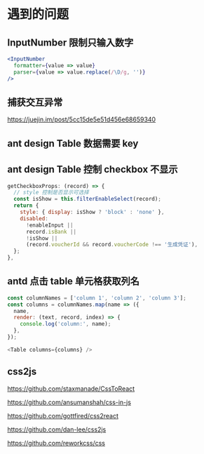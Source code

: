 # 遇到的问题

## InputNumber 限制只输入数字

```jsx
<InputNumber
  formatter={value => value}
  parser={value => value.replace(/\D/g, '')}
/>
```

## 捕获交互异常

https://juejin.im/post/5cc15de5e51d456e68659340

## ant design Table 数据需要 key

## ant design Table 控制 checkbox 不显示

```js
getCheckboxProps: (record) => {
  // style 控制是否显示可选择
  const isShow = this.filterEnableSelect(record);
  return {
    style: { display: isShow ? 'block' : 'none' },
    disabled:
      !enableInput ||
      record.isBank ||
      !isShow ||
      (record.voucherId && record.voucherCode !== '生成凭证'),
  };
},
```

## antd 点击 table 单元格获取列名

```js
const columnNames = ['column 1', 'column 2', 'column 3'];
const columns = columnNames.map(name => ({
  name,
  render: (text, record, index) => {
    console.log('column:', name);
  },
});

<Table columns={columns} />
```

## css2js

https://github.com/staxmanade/CssToReact

https://github.com/ansumanshah/css-in-js

https://github.com/gottfired/css2react

https://github.com/dan-lee/css2js

https://github.com/reworkcss/css
